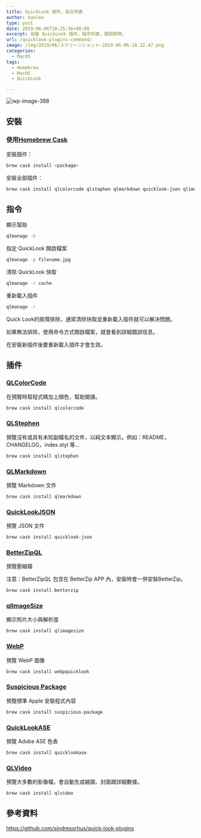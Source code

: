 ```yaml
---
title: QuickLook 插件、指令列表
author: hanlee
type: post
date: 2019-06-06T10:25:36+00:00
excerpt: 安裝 QuickLook 插件，指令列表，錯誤排除。
url: /quicklook-plugins-command/
image: /img/2019/06/スクリーンショット-2019-06-06-18.22.47.png
categories:
  - MacOS
tags:
  - Homebrew
  - MacOS
  - QuickLook

---
```


![wp-image-388](/img/2019/06/スクリーンショット-2019-06-06-18.22.47.png)

## 安裝

### 使用[Homebrew Cask][1]

安裝插件：

```bash
brew cask install <package>
```

安裝全部插件：

```bash
brew cask install qlcolorcode qlstephen qlmarkdown quicklook-json qlimagesize webpquicklook suspicious-package quicklookase qlvideo
```

## 指令

顯示幫助

```bash
qlmanage -h
```

指定 QuickLook 開啟檔案

```bash
qlmanage -p filename.jpg
```

清除 QuickLook 快取

```bash
qlmanage -r cache
```

重新載入插件

```bash
qlmanage -r
```

Quick Look的故障排除，通常清除快取並重新載入插件就可以解決問題。

如果無法排除，使用命令方式開啟檔案，就會看到詳細錯誤信息。

在安裝新插件後要重新載入插件才會生效。

## 插件

### [QLColorCode][2]

在預覽時幫程式碼加上顏色，幫助閱讀。

```bash
brew cask install qlcolorcode
```

### [QLStephen][3]

預覽沒有或具有未知副檔名的文件，以純文本顯示。例如：README，CHANGELOG，index.styl 等&#8230;

```bash
brew cask install qlstephen
```

### [QLMarkdown][4]

預覽 Markdown&nbsp;文件

```bash
brew cask install qlmarkdown
```

### [QuickLookJSON][5]

預覽 JSON 文件

```bash
brew cask install quicklook-json
```

### [BetterZipQL][6]

預覽壓縮檔

注意：BetterZipQL 包含在 BetterZip APP 內，安裝時會一併安裝BetterZip。

```bash
brew cask install betterzip
```

### [qlImageSize][7]

顯示照片大小與解析度

```bash
brew cask install qlimagesize
```

### [WebP][8]

預覽 WebP 圖像

```bash
brew cask install webpquicklook
```

### [Suspicious Package][9]

預覽標準 Apple 安裝程式內容

```bash
brew cask install suspicious-package
```

### [QuickLookASE][10]

預覽 Adobe ASE 色表

```bash
brew cask install quicklookase
```

### [QLVideo][11]

預覽大多數的影像檔，會自動生成縮圖、封面跟詳細數據。

```bash
brew cask install qlvideo
```

## 參考資料

<https://github.com/sindresorhus/quick-look-plugins>

[1]: https://github.com/phinze/homebrew-cask
[2]: https://github.com/anthonygelibert/QLColorCode
[3]: https://github.com/whomwah/qlstephen
[4]: https://github.com/toland/qlmarkdown
[5]: http://www.sagtau.com/quicklookjson.html
[6]: https://macitbetter.com/downloads/
[7]: https://github.com/Nyx0uf/qlImageSize
[8]: https://github.com/dchest/webp-quicklook
[9]: http://www.mothersruin.com/software/SuspiciousPackage/
[10]: https://github.com/rsodre/QuickLookASE
[11]: https://github.com/Marginal/QLVideo
